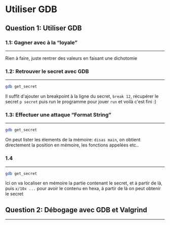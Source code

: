 # Utiliser GDB

## Question 1: Utiliser GDB

### 1.1: Gagner avec à la “loyale”

<hr>

Rien à faire, juste rentrer des valeurs en faisant une dichotomie

### 1.2: Retrouver le secret avec GDB

<hr>

```sh
gdb get_secret
```

Il suffit d'ajouter un breakpoint à la ligne du secret, `break 12`, récupérer le secret `p secret` puis run le programme pour jouer `run` et voilà c'est fini :)

### 1.3: Effectuer une attaque “Format String”

<hr>

```sh
gdb get_secret
```

On peut lister les élements de la mémoire: `disas main`, on obtient directement la position en mémoire, les fonctions appelées etc..

### 1.4

<hr>

```sh
gdb get_secret
```

Ici on va localiser en mémoire la partie contenant le secret, et à partir de là, puis `x/10x ...` pour avoir le contenu en hexa, à partir de là on peut obtenir le secret

## Question 2: Débogage avec GDB et Valgrind

<hr>
